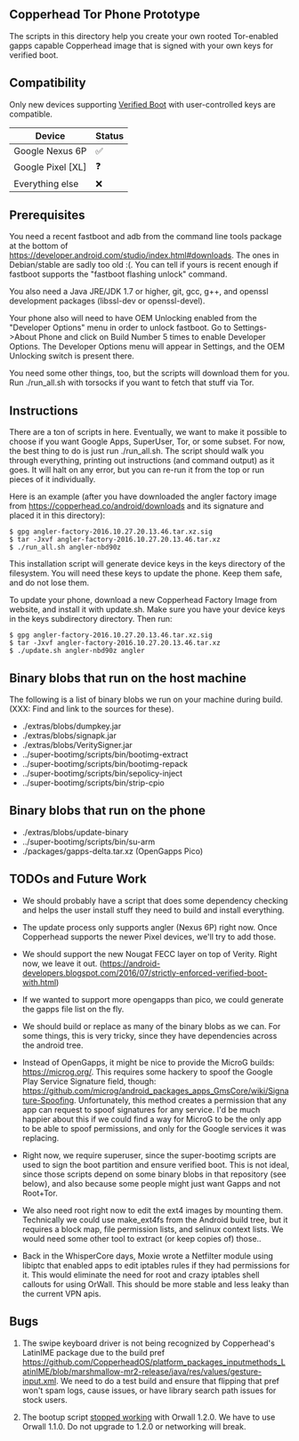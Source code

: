 ## Copperhead Tor Phone Prototype

The scripts in this directory help you create your own rooted Tor-enabled
gapps capable Copperhead image that is signed with your own keys for verified
boot.

## Compatibility

Only new devices supporting [Verified
Boot](https://source.android.com/security/verifiedboot/) with
user-controlled keys are compatible.

| Device            | Status             |
|-------------------|--------------------|
| Google Nexus 6P   | :white_check_mark: |
| Google Pixel [XL] | :question:         |
| Everything else   | :x:                |

## Prerequisites

You need a recent fastboot and adb from the command line tools package at the
bottom of https://developer.android.com/studio/index.html#downloads. The ones
in Debian/stable are sadly too old :(. You can tell if yours is recent enough
if fastboot supports the "fastboot flashing unlock" command.

You also need a Java JRE/JDK 1.7 or higher, git, gcc, g++, and openssl
development packages (libssl-dev or openssl-devel).

Your phone also will need to have OEM Unlocking enabled from the "Developer
Options" menu in order to unlock fastboot. Go to Settings->About Phone and
click on Build Number 5 times to enable Developer Options. The Developer
Options menu will appear in Settings, and the OEM Unlocking switch is present
there.

You need some other things, too, but the scripts will download them for you.
Run ./run_all.sh with torsocks if you want to fetch that stuff via Tor.

## Instructions

There are a ton of scripts in here. Eventually, we want to make it possible to
choose if you want Google Apps, SuperUser, Tor, or some subset. For now, the
best thing to do is just run ./run_all.sh. The script should walk you through
everything, printing out instructions (and command output) as it goes. It will
halt on any error, but you can re-run it from the top or run pieces of it
individually.

Here is an example (after you have downloaded the angler factory image from
https://copperhead.co/android/downloads and its signature and placed it in
this directory):

~~~~
$ gpg angler-factory-2016.10.27.20.13.46.tar.xz.sig
$ tar -Jxvf angler-factory-2016.10.27.20.13.46.tar.xz
$ ./run_all.sh angler-nbd90z
~~~~

This installation script will generate device keys in the keys directory of
the filesystem. You will need these keys to update the phone. Keep them safe,
and do not lose them.

To update your phone, download a new Copperhead Factory Image from website,
and install it with update.sh. Make sure you have your device keys in the
keys subdirectory directory. Then run:

~~~~
$ gpg angler-factory-2016.10.27.20.13.46.tar.xz.sig
$ tar -Jxvf angler-factory-2016.10.27.20.13.46.tar.xz
$ ./update.sh angler-nbd90z angler
~~~~

## Binary blobs that run on the host machine

The following is a list of binary blobs we run on your machine during build.
(XXX: Find and link to the sources for these).

* ./extras/blobs/dumpkey.jar
* ./extras/blobs/signapk.jar
* ./extras/blobs/VeritySigner.jar
* ../super-bootimg/scripts/bin/bootimg-extract
* ../super-bootimg/scripts/bin/bootimg-repack
* ../super-bootimg/scripts/bin/sepolicy-inject
* ../super-bootimg/scripts/bin/strip-cpio

## Binary blobs that run on the phone

* ./extras/blobs/update-binary
* ../super-bootimg/scripts/bin/su-arm
* ./packages/gapps-delta.tar.xz (OpenGapps Pico)

## TODOs and Future Work

* We should probably have a script that does some dependency checking and
helps the user install stuff they need to build and install everything.

* The update process only supports angler (Nexus 6P) right now. Once
  Copperhead supports the newer Pixel devices, we'll try to add those.

* We should support the new Nougat FECC layer on top of Verity. Right now, we
  leave it out.
  (https://android-developers.blogspot.com/2016/07/strictly-enforced-verified-boot-with.html)

* If we wanted to support more opengapps than pico, we could generate the
gapps file list on the fly.

* We should build or replace as many of the binary blobs as we can. For some
things, this is very tricky, since they have dependencies across the android
tree.

* Instead of OpenGapps, it might be nice to provide the MicroG builds: https://microg.org/. This requires some hackery to spoof the Google Play Service Signature field, though: https://github.com/microg/android_packages_apps_GmsCore/wiki/Signature-Spoofing. Unfortunately, this method creates a permission that any app can request to spoof signatures for any service. I'd be much happier about this if we could find a way for MicroG to be the only app to be able to spoof permissions, and only for the Google services it was replacing.

* Right now, we require superuser, since the super-bootimg scripts are used to
sign the boot partition and ensure verified boot. This is not ideal, since
those scripts depend on some binary blobs in that repository (see below), and
also because some people might just want Gapps and not Root+Tor.

* We also need root right now to edit the ext4 images by mounting them.
Technically we could use make_ext4fs from the Android build tree, but it
requires a block map, file permission lists, and selinux context lists. We
would need some other tool to extract (or keep copies of) those..

* Back in the WhisperCore days, Moxie wrote a Netfilter module using libiptc
that enabled apps to edit iptables rules if they had permissions for it. This
would eliminate the need for root and crazy iptables shell callouts for using
OrWall. This should be more stable and less leaky than the current VPN apis.

## Bugs

1. The swipe keyboard driver is not being recognized by Copperhead's LatinIME
package due to the build pref
https://github.com/CopperheadOS/platform_packages_inputmethods_LatinIME/blob/marshmallow-mr2-release/java/res/values/gesture-input.xml.
We need to do a test build and ensure that flipping that pref won't spam logs,
cause issues, or have library search path issues for stock users.

2. The bootup script [stopped working](https://github.com/EthACKdotOrg/orWall/issues/121) with Orwall
1.2.0. We have to use Orwall 1.1.0. Do not upgrade to 1.2.0 or networking will
break.
